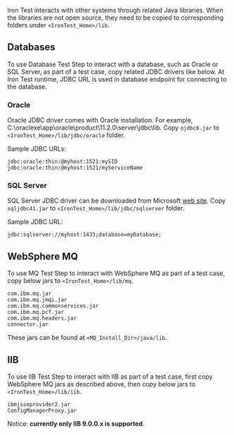 Iron Test interacts with other systems through related Java libraries. When the libraries are not open source, they need to be copied to corresponding folders under `<IronTest_Home>/lib`.

## Databases
To use Database Test Step to interact with a database, such as Oracle or SQL Server, as part of a test case, copy related JDBC drivers like below. At Iron Test runtime, JDBC URL is used in database endpoint for connecting to the database.

### Oracle
Oracle JDBC driver comes with Oracle installation. For example, C:\oraclexe\app\oracle\product\11.2.0\server\jdbc\lib. Copy `ojdbc6.jar` to `<IronTest_Home>/lib/jdbc/oracle` folder.

Sample JDBC URLs:
 
    jdbc:oracle:thin:@myhost:1521:mySID
    jdbc:oracle:thin:@myhost:1521/myServiceName

### SQL Server    
SQL Server JDBC driver can be downloaded from Microsoft [web site](https://msdn.microsoft.com/en-us/library/mt484311(v=sql.110).aspx). Copy `sqljdbc41.jar` to `<IronTest_Home>/lib/jdbc/sqlserver` folder.

Sample JDBC URL:

    jdbc:sqlserver://myhost:1433;database=myDatabase;

## WebSphere MQ
To use MQ Test Step to interact with WebSphere MQ as part of a test case, copy below jars to `<IronTest_Home>/lib/mq`.

    com.ibm.mq.jar
    com.ibm.mq.jmqi.jar
    com.ibm.mq.commonservices.jar
    com.ibm.mq.pcf.jar
    com.ibm.mq.headers.jar
    connector.jar
These jars can be found at `<MQ_Install_Dir>/java/lib`.

## IIB
To use IIB Test Step to interact with IIB as part of a test case, first copy WebSphere MQ jars as described above, then copy below jars to `<IronTest_Home>/lib/iib`.

    ibmjsseprovider2.jar
    ConfigManagerProxy.jar

Notice: **currently only IIB 9.0.0.x is supported**.